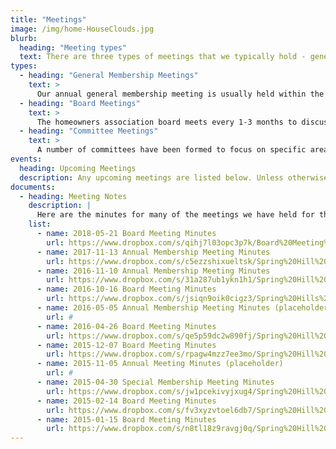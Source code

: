 ```yaml
---
title: "Meetings"
image: /img/home-HouseClouds.jpg
blurb:
  heading: "Meeting types"
  text: There are three types of meetings that we typically hold - general membership meetings, board meetings, and committee meetings.
types:
  - heading: "General Membership Meetings"
    text: >
      Our annual general membership meeting is usually held within the first month of November, typically in the cafeteria of Meadow Brook Elementary. Elections for board positions are conducted at these meetings. We periodically have mid-year general membership meetings in late April or early May when there are sufficient items to discuss. In order to vote on any agenda items or measures open to property owners, an eligible member must have paid their annual dues for the current year need to have been paid prior to the vote.
  - heading: "Board Meetings"
    text: >
      The homeowners association board meets every 1-3 months to discuss any pressing issues.
  - heading: "Committee Meetings"
    text: >
      A number of committees have been formed to focus on specific areas of interest in the neighborhood: a social committee, a welcome committee, an Architectural Control Committee, etc. Each one holds periodic meetings on an as-needed basis.
events:
  heading: Upcoming Meetings
  description: Any upcoming meetings are listed below. Unless otherwise specified, the annual membership meeting is held within the first two weeks of November.
documents:
  - heading: Meeting Notes
    description: |
      Here are the minutes for many of the meetings we have held for the past few years.
    list:
      - name: 2018-05-21 Board Meeting Minutes
        url: https://www.dropbox.com/s/qihj7l03opc3p7k/Board%20Meeting%20Minutes%202017-05-21.docx?dl=0
      - name: 2017-11-13 Annual Membership Meeting Minutes
        url: https://www.dropbox.com/s/c5ezzshixueltsk/Spring%20Hill%20HOA%20Meeting%202017-11-13.pdf?dl=0
      - name: 2016-11-10 Annual Membership Meeting Minutes
        url: https://www.dropbox.com/s/31a287ub1ykn1h1/Spring%20Hill%20HOA%20Meeting%202016-11-10.pdf?dl=0
      - name: 2016-10-16 Board Meeting Minutes
        url: https://www.dropbox.com/s/jsiqn9oik0cigz3/Spring%20Hills%20Board%20Meeing%202016-10-16.pdf?dl=0
      - name: 2016-05-05 Annual Membership Meeting Minutes (placeholder)
        url: #
      - name: 2016-04-26 Board Meeting Minutes
        url: https://www.dropbox.com/s/qe5p59dc2w890fj/Spring%20Hill%20Board%20Meeting%202016-04-26.pdf?dl=0
      - name: 2015-12-07 Board Meeting Minutes
        url: https://www.dropbox.com/s/rpagw4mzz7ee3mo/Spring%20Hill%20Board%20Meeting%202015-12-07.pdf?dl=0
      - name: 2015-11-05 Annual Meeting Minutes (placeholder)
        url: #
      - name: 2015-04-30 Special Membership Meeting Minutes
        url: https://www.dropbox.com/s/jw1pcekivyjxug4/Spring%20Hill%20HOA%20Meeting%20Notes%202015-04-30.pdf?dl=0
      - name: 2015-02-14 Board Meeting Minutes
        url: https://www.dropbox.com/s/fv3xyzvtoel6db7/Spring%20Hill%20Board%20Meeting%202015-02-14.pdf?dl=0
      - name: 2015-01-15 Board Meeting Minutes
        url: https://www.dropbox.com/s/n8tl18z9ravgj0q/Spring%20Hill%20Board%20Meeting%202015-01-15.pdf?dl=0
---
```

